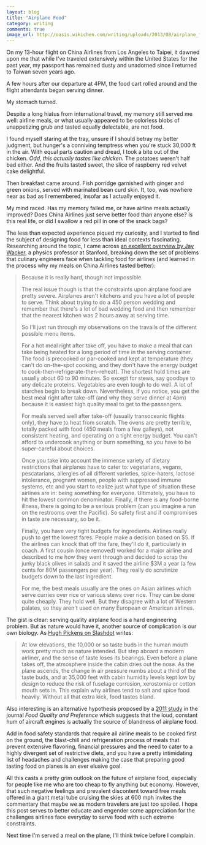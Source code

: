 ```yaml
---
layout: blog
title: "Airplane Food"
category: writing
comments: true
image_url: http://oasis.wikichen.com/writing/uploads/2013/08/airplane_food_m.jpg
---
```


On my 13-hour flight on China Airlines from Los Angeles to Taipei, it dawned upon me that while I've traveled extensively within the United States for the past year, my passport has remained dusty and unadorned since I returned to Taiwan seven years ago.

A few hours after our departure at 4PM, the food cart rolled around and the flight attendants began serving dinner.

My stomach turned.

Despite a long hiatus from international travel, my memory still served me well: airline meals, or what usually appeared to be colorless blobs of unappetizing grub and tasted equally delectable, are not food.

I found myself staring at the tray, unsure if I should betray my better judgment, but hunger's a conniving temptress when you're stuck 30,000 ft in the air. With equal parts caution and dread, I took a bite out of the chicken. *Odd, this actually tastes like chicken.* The potatoes weren't half bad either. And the fruits tasted sweet, the slice of raspberry red velvet cake delightful.

Then breakfast came around. Fish porridge garnished with ginger and green onions, served with marinated bean curd skin. It, too, was nowhere near as bad as I remembered, insofar as I actually enjoyed it.

My mind raced. Has my memory failed me, or have airline meals actually improved? Does China Airlines just serve better food than anyone else? Is this real life, or did I swallow a red pill in one of the snack bags?

The less than expected experience piqued my curiosity, and I started to find the subject of designing food for less than ideal contexts fascinating. Researching around the topic, I came across [an excellent overview by Jay Wacker][quora], a physics professor at Stanford, breaking down the set of problems that culinary engineers face when tackling food for airlines (and learned in the process why my meals on China Airlines tasted better):

> Because it is really hard, though not impossible.
>
> The real issue though is that the constraints upon airplane food are pretty severe. Airplanes aren't kitchens and you have a lot of people to serve.  Think about trying to do a 450 person wedding and remember that there's a lot of bad wedding food and then remember that the nearest kitchen was 2 hours away at serving time.
>
> So I'll just run through my observations on the travails of the different possible menu items.
>
> For a hot meal right after take off, you have to make a meal that can take being heated for a long period of time in the serving container.   The food is precooked or par-cooked and kept at temperature (they can't do on-the-spot cooking, and they don't have the energy budget to cook-then-refrigerate-then-reheat).  The shortest hold times are usually about 60 to 90 minutes.  So except for stews, say goodbye to any delicate proteins. Vegetables are even tough to do well.  A lot of starches begin to break down.  Nevertheless, if you notice, you get the best meal right after take-off (and why they serve dinner at 4pm) because it is easiest high quality meal to get to the passengers.
>
> For meals served well after take-off (usually transoceanic flights only), they have to heat from scratch.  The ovens are pretty terrible, totally packed with food (450 meals from a few galleys), not consistent heating, and operating on a tight energy budget.  You can't afford to undercook anything or burn something, so you have to be super-careful about choices.
>
> Once you take into account the immense variety of dietary restrictions that airplanes have to cater to: vegetarians, vegans, pescatarians, allergies of all different varieties, spice-haters, lactose intolerance, pregnant women, people with suppressed immune systems,  etc and you start to realize just what type of situation these airlines are in: being something for everyone. Ultimately, you have to hit the lowest common denominator.  Finally, if there is any food-borne illness, there is going to be a serious problem (can you imagine a run on the restrooms over the Pacific).  So safety first and if compromises in taste are necessary, so be it.
>
> Finally, you have very tight budgets for ingredients.  Airlines really push to get the lowest fares.  People make a decision based on $5.  If the airlines can knock that off the fare, they'll do it, particularly in coach.  A first cousin (once removed) worked for a major airline and described to me how they went through and decided to scrap the junky black olives in salads and it saved the airline $3M a year (a few cents for 80M passengers per year).  They really do scrutinize budgets down to the last ingredient.
>
> For me, the best meals usually are the ones on Asian airlines which serve curries over rice or various stews over rice.  They can be done quite cheaply.  They hold well.  But they disagree with a lot of Western palates, so they aren't used on many European or American airlines.

[quora]: http://www.quora.com/Food/Why-is-airplane-food-so-terrible/answer/Jay-Wacker

The gist is clear: serving quality airplane food is a hard engineering problem. But as nature would have it, another source of complication is our own biology. As [Hugh Pickens on Slashdot][slashdot] writes:

> At low elevations, the 10,000 or so taste buds in the human mouth work pretty much as nature intended. But step aboard a modern airliner, and the sense of taste loses its bearings. Even before a plane takes off, the atmosphere inside the cabin dries out the nose. As the plane ascends, the change in air pressure numbs about a third of the taste buds, and at 35,000 feet with cabin humidity levels kept low by design to reduce the risk of fuselage corrosion, xerostomia or cotton mouth sets in. This explain why airlines tend to salt and spice food heavily. Without all that extra kick, food tastes bland.

[slashdot]: http://science.slashdot.org/story/12/03/26/1420254/science-reveals-why-airplane-food-tastes-so-bad

Also interesting is an alternative hypothesis proposed by a [2011 study][study] in the journal *Food Quality and Preference* which suggests that the loud, constant hum of aircraft engines is actually the source of blandness of airplane food.

[study]: http://www.sciencedirect.com/science/article/pii/S0950329310001217

Add in food safety standards that require all airline meals to be cooked first on the ground, the blast-chill and refrigeration process of meals that prevent extensive flavoring, financial pressures and the need to cater to a highly divergent set of restrictive diets, and you have a pretty intimidating list of headaches and challenges making the case that preparing good tasting food on planes is an ever elusive goal.

All this casts a pretty grim outlook on the future of airplane food, especially for people like me who are too cheap to fly anything but economy. However, that such negative feelings and prevalent discontent toward free meals offered in a giant metal tube cruising the skies at 600 mph invites the commentary that maybe we as modern travelers are just too spoiled. I hope this post serves to better educate and engender some appreciation for the challenges airlines face everyday to serve food with such extreme constraints.

Next time I'm served a meal on the plane, I'll think twice before I complain.

<!--This post was written in 50 minutes at my home in Tainan, Taiwan, while listening to my SoundCloud playlist and dealing with jet lag. It has 1589 words.]-->
